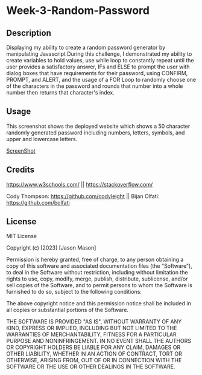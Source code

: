 # Week-3-Random-Password

## Description
Displaying my ability to create a random password generator by manipulating Javascript During this challenge, I demonstrated my ability to create variables to hold values, use while loop to constantly repeat until the user provides a satisfactory answer, IFs and ELSE to prompt the user with dialog boxes that have requirements for their password, using CONFIRM, PROMPT, and ALERT, and the usage of a FOR Loop to randomly choose one of the characters in the password and rounds that number into a whole number then returns that character's index.

## Usage
This screenshot shows the deployed website which shows a 50 character randomly generated password including numbers, letters, symbols, and upper and lowercase letters.

[ScreenShot](Assets\images\screenshotW3.png)

## Credits
https://www.w3schools.com/ ||
https://stackoverflow.com/

Cody Thompson: https://github.com/codyleight ||
Bijan Olfati: https://github.com/bolfati

## License
MIT License

Copyright (c) [2023] [Jason Mason]

Permission is hereby granted, free of charge, to any person obtaining a copy of this software and associated documentation files (the "Software"), to deal in the Software without restriction, including without limitation the rights to use, copy, modify, merge, publish, distribute, sublicense, and/or sell copies of the Software, and to permit persons to whom the Software is furnished to do so, subject to the following conditions:

The above copyright notice and this permission notice shall be included in all copies or substantial portions of the Software.

THE SOFTWARE IS PROVIDED "AS IS", WITHOUT WARRANTY OF ANY KIND, EXPRESS OR IMPLIED, INCLUDING BUT NOT LIMITED TO THE WARRANTIES OF MERCHANTABILITY, FITNESS FOR A PARTICULAR PURPOSE AND NONINFRINGEMENT. IN NO EVENT SHALL THE AUTHORS OR COPYRIGHT HOLDERS BE LIABLE FOR ANY CLAIM, DAMAGES OR OTHER LIABILITY, WHETHER IN AN ACTION OF CONTRACT, TORT OR OTHERWISE, ARISING FROM, OUT OF OR IN CONNECTION WITH THE SOFTWARE OR THE USE OR OTHER DEALINGS IN THE SOFTWARE.